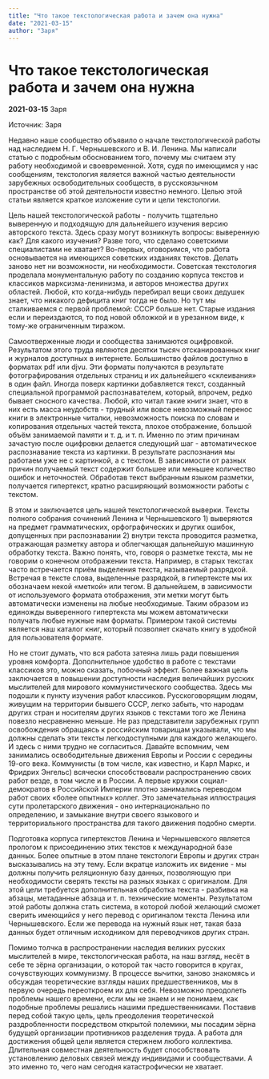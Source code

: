 ```yaml
---
title: "Что такое текстологическая работа и зачем она нужна"
date: "2021-03-15"
author: "Заря"
---
```


# Что такое текстологическая работа и зачем она нужна

**2021-03-15** Заря

Источник: Заря

Недавно наше сообщество объявило о начале текстологической работы над наследием Н. Г. Чернышевского и В. И. Ленина. Мы написали статью с подробным обоснованием того, почему мы считаем эту работу необходимой и своевременной. Хотя, судя по имеющимся у нас сообщениям, текстология является важной частью деятельности зарубежных освободительных сообществ, в русскоязычном пространстве об этой деятельности известно немного. Целью этой статьи является краткое изложение сути и цели текстологии.

Цель нашей текстологической работы - получить тщательно выверенную и подходящую для дальнейшего изучения версию авторского текста. Здесь сразу могут возникнуть вопросы: выверенную как? Для какого изучения? Разве того, что сделано советскими специалистами не хватает? Во-первых, оговоримся, что работа основывается на имеющихся советских изданиях текстов. Делать заново нет ни возможности, ни необходимости. Советская текстология проделала монументальную работу по созданию корпуса текстов и классиков марксизма-ленинизма, и авторов множества других областей. Любой, кто когда-нибудь перебирал вещи своих дедушек знает, что никакого дефицита книг тогда не было. Но тут мы сталкиваемся с первой проблемой: СССР больше нет. Старые издания если и переиздаются, то под новой обложкой и в урезанном виде, к тому-же ограниченным тиражом.

Самоотверженные люди и сообщества занимаются оцифровкой. Результатом этого труда являются десятки тысяч отсканированных книг и журналов доступных в интернете. Большинство файлов доступно в форматах pdf или djvu. Эти форматы получаются в результате фотографирования отдельных страниц и их дальнейшего «склеивания» в один файл. Иногда поверх картинки добавляется текст, созданный специальной программой распознавателем, который, впрочем, редко бывает сносного качества. Любой, кто читал такие книги знает, что в них есть масса неудобств - трудный или вовсе невозможный перенос книги в электронные читалки, невозможность поиска по словам и копирования отдельных частей текста, плохое отображение, большой объём занимаемой памяти и т. д. и т. п. Именно по этим причинам зачастую после оцифровки делается следующий шаг - автоматическое распознавание текста из картинки. В результате распознания мы работаем уже не с картинкой, а с текстом. В зависимости от разных причин получаемый текст содержит большее или меньшее количество ошибок и неточностей. Обработав текст выбранным языком разметки, получается гипертекст, кратно расширяющий возможности работы с текстом.



В этом и заключается цель нашей текстологической выверки. Тексты полного собрания сочинений Ленина и Чернышевского 1) выверяются на предмет грамматических, орфографических и других ошибок, допущенных при распознавании 2) внутри текста проводится разметка, отражающая разметку автора и облегчающая дальнейшую машинную обработку текста. Важно понять, что, говоря о разметке текста, мы не говорим о конечном отображении текста. Например, в старых текстах часто встречается приём выделения текста, называемый разрядкой. Встречая в тексте слова, выделенные разрядкой, в гипертексте мы их обозначаем некой «меткой» или тегом. В дальнейшем, в зависимости от используемого формата отображения, эти метки могут быть автоматически изменены на любые необходимые. Таким образом из единожды выверенного гипертекста мы можем автоматически получать любые нужные нам форматы. Примером такой системы является наш каталог книг, который позволяет скачать книгу в удобной для пользователя формате.



Но не стоит думать, что вся работа затеяна лишь ради повышения уровня комфорта. Дополнительное удобство в работе с текстами классиков это, можно сказать, побочный эффект. Более важная цель заключается в повышении доступности наследия величайших русских мыслителей для мирового коммунистического сообщества. Здесь мы подошли к пункту изучения работ классиков. Русскоговорящим людям, живущим на территории бывшего СССР, легко забыть, что народам других стран и носителям других языков с текстами того же Ленина повезло несравненно меньше. Не раз представители зарубежных групп освобождения обращаясь к российским товарищам указывали, что мы должны сделать эти тексты легкодоступными для каждого желающего. И здесь с ними трудно не согласиться. Давайте вспомним, чем занимались освободительные движения Европы и России с середины 19-ого века. Коммунисты (в том числе, как известно, и Карл Маркс, и Фридрих Энгельс) всячески способствовали распространению своих работ везде, в том числе и в России. А первые кружки социал-демократов в Российской Империи плотно занимались переводом работ своих «более опытных» коллег. Это замечательная иллюстрация сути пролетарского движения - оно интернационально по определению, и замыкание внутри своего языкового и территориального пространства для такого движения подобно смерти.

Подготовка корпуса гипертекстов Ленина и Чернышевского является прологом к присоединению этих текстов к международной базе данных. Более опытные в этом плане текстологи Европы и других стран высказывались на эту тему. Если вкратце изложить их видение - мы должны получить реляционную базу данных, позволяющую при необходимости сверять тексты на разных языках с оригиналом. Для этой цели требуется дополнительная обработка текста - разбивка на абзацы, метаданные абзаца и т. п. технические моменты. Результатом этой работы должна стать система, в которой любой желающий сможет сверить имеющийся у него перевод с оригиналом текста Ленина или Чернышевского. Если же перевода на нужный язык нет, такая база данных будет отличным исходником для переводчиков других стран.

Помимо толчка в распространении наследия великих русских мыслителей в мире, текстологическая работа, на наш взгляд, несёт в себе те зёрна организации, о которой так часто говорится в кругах, сочувствующих коммунизму. В процессе вычитки, заново знакомясь и обсуждая теоретические взгляды наших предшественников, мы в первую очередь переоткроем их для себя. Невозможно преодолеть проблемы нашего времени, если мы не знаем и не понимаем, как подобные проблемы решались нашими предшественниками. Поставив перед собой такую цель, цель преодоления теоретической раздробленности посредством открытой полемики, мы посадим зёрна будущей организации противников разделения труда. А работа для достижения общей цели является стержнем любого коллектива. Длительная совместная деятельность будет способствовать установлению деловых связей между индивидами и сообществами. А это именно то, чего нам сегодня катастрофически не хватает.